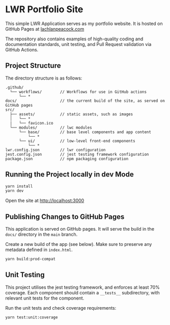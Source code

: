 # LWR Portfolio Site

This simple LWR Application serves as my portfolio website. It is hosted on GitHub Pages at [lachlanpeacock.com](https://lachlanpeacock.com)

The repository also contains examples of high-quality coding and documentation standards, unit testing, and Pull Request validation via GitHub Actions.

## Project Structure

The directory structure is as follows:

```
.github/
  └── workflows/		// Workflows for use in GitHub actions
      └── *
docs/					// the current build of the site, as served on GitHub pages
src/
  ├── assets/           // static assets, such as images
  │   └── *
  |   └── favicon.ico
  └── modules/          // lwc modules
      └── base/         // base level components and app content
          └── *
      └── ui/           // low-level front-end components
          └── *
lwr.config.json         // lwr configuration
jest.config.json		// jest testing framework configuration
package.json            // npm packaging configuration
```

## Running the Project locally in dev Mode

```bash
yarn install
yarn dev
```

Open the site at [http://localhost:3000](http://localhost:3000)

## Publishing Changes to GitHub Pages

This application is served on GitHub pages. It will serve the build in the `docs/` directory in the `main` branch.

Create a new build of the app (see below). Make sure to preserve any metadata defined in `index.html`.

```bash
yarn build:prod-compat
```

## Unit Testing

This project utilises the jest testing framework, and enforces at least 70% coverage. Each component should contain a `__tests__` subdirectory, with relevant unit tests for the component.

Run the unit tests and check coverage requirements:

```bash
yarn test:unit:coverage
```
